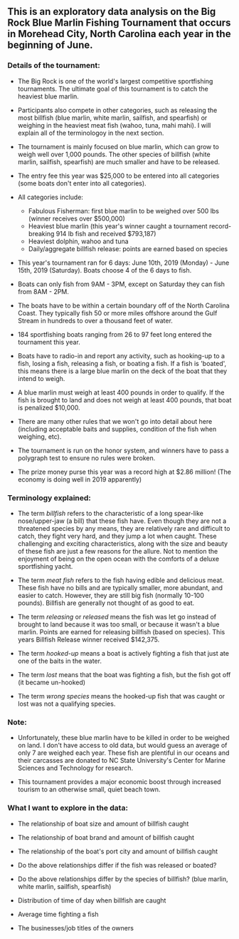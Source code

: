 ## This is an exploratory data analysis on the Big Rock Blue Marlin Fishing Tournament that occurs in Morehead City, North Carolina each year in the beginning of June.

### Details of the tournament:

- The Big Rock is one of the world's largest competitive sportfishing tournaments.  The ultimate goal of this tournament is to catch the heaviest blue marlin.

- Participants also compete in other categories, such as releasing the most billfish (blue marlin, white marlin, sailfish, and spearfish) or weighing in the heaviest meat fish (wahoo, tuna, mahi mahi). I will explain all of the terminologoy in the next section. 

- The tournament is mainly focused on blue marlin, which can grow to weigh well over 1,000 pounds. The other species of billfish (white marlin, sailfish, spearfish) are much smaller and have to be released. 

- The entry fee this year was $25,000 to be entered into all categories (some boats don't enter into all categories).

- All categories include: 
  - Fabulous Fisherman: first blue marlin to be weighed over 500 lbs (winner receives over $500,000)
  - Heaviest blue marlin (this year's winner caught a tournament record-breaking 914 lb fish and received $793,187)
  - Heaviest dolphin, wahoo and tuna
  - Daily/aggregate billfish release: points are earned based on species

- This year's tournament ran for 6 days: June 10th, 2019 (Monday) - June 15th, 2019 (Saturday).  Boats choose 4 of the 6 days to fish.

- Boats can only fish from 9AM - 3PM, except on Saturday they can fish from 8AM - 2PM.

- The boats have to be within a certain boundary off of the North Carolina Coast. They typically fish 50 or more miles offshore around the Gulf Stream in hundreds to over a thousand feet of water.

- 184 sportfishing boats ranging from 26 to 97 feet long entered the tournament this year.

- Boats have to radio-in and report any activity, such as hooking-up to a fish, losing a fish, releasing a fish, or boating a fish. If a fish is 'boated', this means there is a large blue marlin on the deck of the boat that they intend to weigh. 

- A blue marlin must weigh at least 400 pounds in order to qualify. If the fish is brought to land and does not weigh at least 400 pounds, that boat is penalized $10,000. 

- There are many other rules that we won't go into detail about here (including acceptable baits and supplies, condition of the fish when weighing, etc). 

- The tournament is run on the honor system, and winners have to pass a polygraph test to ensure no rules were broken.

- The prize money purse this year was a record high at $2.86 million! (The economy is doing well in 2019 apparently)

### Terminology explained:

  - The term *billfish* refers to the characteristic of a long spear-like nose/upper-jaw (a bill) that these fish have. Even though they are not a threatened species by any means, they are relatively rare and difficult to catch, they fight very hard, and they jump a lot when caught. These challenging and exciting characteristics, along with the size and beauty of these fish are just a few reasons for the allure. Not to mention the enjoyment of being on the open ocean with the comforts of a deluxe sportfishing yacht. 

  - The term *meat fish* refers to the fish having edible and delicious meat. These fish have no bills and are typically smaller, more abundant, and easier to catch. However, they are still big fish (normally 10-100 pounds). Billfish are generally not thought of as good to eat. 

  - The term *releasing* or *released* means the fish was let go instead of brought to land because it was too small, or because it wasn't a blue marlin. Points are earned for releasing billfish (based on species).  This years Billfish Release winner received $142,375. 
  
  - The term *hooked-up* means a boat is actively fighting a fish that just ate one of the baits in the water.
  
  - The term *lost* means that the boat was fighting a fish, but the fish got off (it became un-hooked)
  
  - The term *wrong species* means the hooked-up fish that was caught or lost was not a qualifying species.

### Note:

- Unfortunately, these blue marlin have to be killed in order to be weighed on land. I don't have access to old data, but would guess an average of only 7 are weighed each year. These fish are plentiful in our oceans and their carcasses are donated to NC State University's Center for Marine Sciences and Technology for research. 

- This tournament provides a major economic boost through increased tourism to an otherwise small, quiet beach town.

### What I want to explore in the data:

- The relationship of boat size and amount of billfish caught

- The relationship of boat brand and amount of billfish caught

- The relationship of the boat's port city and amount of billfish caught

- Do the above relationships differ if the fish was released or boated? 

- Do the above relationships differ by the species of billfish? (blue marlin, white marlin, sailfish, spearfish)

- Distribution of time of day when billfish are caught

- Average time fighting a fish 

- The businesses/job titles of the owners 

